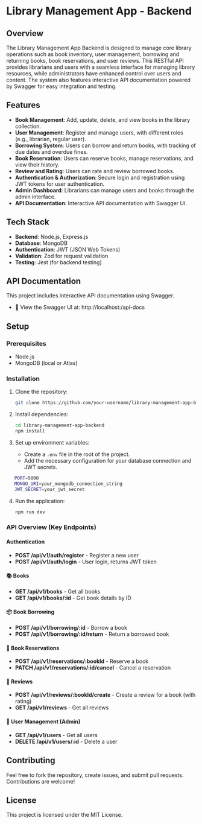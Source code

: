 # Library Management App - Backend

## Overview

The Library Management App Backend is designed to manage core library operations such as book inventory, user management, borrowing and returning books, book reservations, and user reviews. This RESTful API provides librarians and users with a seamless interface for managing library resources, while administrators have enhanced control over users and content. The system also features interactive API documentation powered by Swagger for easy integration and testing.

## Features

- **Book Management**: Add, update, delete, and view books in the library collection.
- **User Management**: Register and manage users, with different roles (e.g., librarian, regular user).
- **Borrowing System**: Users can borrow and return books, with tracking of due dates and overdue fines.
- **Book Reservation**: Users can reserve books, manage reservations, and view their history.
- **Review and Rating**: Users can rate and review borrowed books.
- **Authentication & Authorization**: Secure login and registration using JWT tokens for user authentication.
- **Admin Dashboard**: Librarians can manage users and books through the admin interface.
- **API Documentation**: Interactive API documentation with Swagger UI.

## Tech Stack

- **Backend**: Node.js, Express.js
- **Database**: MongoDB
- **Authentication**: JWT (JSON Web Tokens)
- **Validation**: Zod for request validation
- **Testing**: Jest (for backend testing)

## API Documentation

This project includes interactive API documentation using Swagger.
- 📘 View the Swagger UI at: http://localhost:<port>/api-docs

## Setup

### Prerequisites

- Node.js
- MongoDB (local or Atlas)

### Installation

1. Clone the repository:
    ```bash
    git clone https://github.com/your-username/library-management-app-backend.git
    ```

2. Install dependencies:
    ```bash
    cd library-management-app-backend
    npm install
    ```

3. Set up environment variables:
   - Create a `.env` file in the root of the project.
   - Add the necessary configuration for your database connection and JWT secrets.

 ```bash
    PORT=5000
    MONGO_URI=your_mongodb_connection_string
    JWT_SECRET=your_jwt_secret
  ```



4. Run the application:
    ```bash
    npm run dev
    ```

### API Overview (Key Endpoints)

#### Authentication

- **POST /api/v1/auth/register** - Register a new user
- **POST /api/v1/auth/login** - User login, returns JWT token

#### 📚 Books

- **GET /api/v1/books** - Get all books
- **GET /api/v1/books/:id** - Get book details by ID


#### 📦 Book Borrowing

- **POST /api/v1/borrowing/:id** - Borrow a book
- **POST /api/v1/borrowing/:id/return** - Return a borrowed book

#### 🔖 Book Reservations

- **POST /api/v1/reservations/:bookId** - Reserve a book
- **PATCH /api/v1/reservations/:id/cancel** - Cancel a reservation
  

#### 📝 Reviews

- **POST /api/v1/reviews/:bookId/create** - Create a review for a book (with rating)
- **GET /api/v1/reviews** - Get all reviews


#### 👥 User Management (Admin)

- **GET /api/v1/users** - Get all users
- **DELETE /api/v1/users/:id** - Delete a user

## Contributing

Feel free to fork the repository, create issues, and submit pull requests. Contributions are welcome!

## License

This project is licensed under the MIT License.
